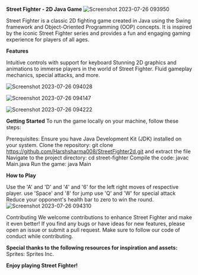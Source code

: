 **Street Fighter - 2D Java Game**
![Screenshot 2023-07-26 093950](https://github.com/Harshsharma008/StreetFighter2d/assets/93026721/1f606292-92ce-4e71-8c1f-19e0f0fbf5f0)


Street Fighter is a classic 2D fighting game created in Java using the Swing framework and Object-Oriented Programming (OOP) concepts. It is inspired by the iconic Street Fighter series and provides a fun and engaging gaming experience for players of all ages.

**Features**

Intuitive controls with support for keyboard 
Stunning 2D graphics and animations to immerse players in the world of Street Fighter.
Fluid gameplay mechanics, special attacks, and more.

![Screenshot 2023-07-26 094028](https://github.com/Harshsharma008/StreetFighter2d/assets/93026721/5e390a93-3a58-411b-96e6-d4e176073b45)

![Screenshot 2023-07-26 094147](https://github.com/Harshsharma008/StreetFighter2d/assets/93026721/08e02f65-6348-4d6c-b575-15d708fb86f0)

![Screenshot 2023-07-26 094222](https://github.com/Harshsharma008/StreetFighter2d/assets/93026721/a44962f3-a6eb-4e2b-bc82-a64707c05db9)




**Getting Started**
To run the game locally on your machine, follow these steps:

Prerequisites: Ensure you have Java Development Kit (JDK) installed on your system.
Clone the repository: git clone https://github.com/Harshsharma008/StreetFighter2d.git
and extract the file
Navigate to the project directory: cd street-fighter
Compile the code: javac Main.java
Run the game: java Main

**How to Play**

Use the 'A' and 'D' and '4' and '6' for the left right moves of respective player.
use 'Space' and '8' for jump 
use 'Q' and 'W' for special attack 
Reduce your opponent's health bar to zero to win the round.
![Screenshot 2023-07-26 094310](https://github.com/Harshsharma008/StreetFighter2d/assets/93026721/69a7f112-2303-47a6-9c9f-201306e5a45e)



Contributing
We welcome contributions to enhance Street Fighter and make it even better! If you find any bugs or have ideas for new features, please open an issue or submit a pull request. Make sure to follow our code of conduct while contributing.



**Special thanks to the following resources for inspiration and assets:**
Sprites: Sprites Inc.



**Enjoy playing Street Fighter!**
